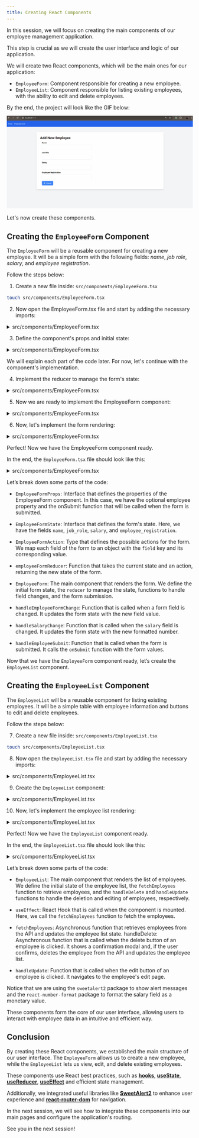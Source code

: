 ```yaml
---
title: Creating React Components
---
```


In this session, we will focus on creating the main components of our employee management application.

This step is crucial as we will create the user interface and logic of our application.

We will create two React components, which will be the main ones for our application:

- `EmployeeForm`: Component responsible for creating a new employee.
- `EmployeeList`: Component responsible for listing existing employees, with the ability to edit and delete employees.

By the end, the project will look like the GIF below:

![Frontend Project](../Part%2001%20-%20FrontEnd%20side/img/frontend-project.gif)

Let's now create these components.

## Creating the `EmployeeForm` Component

The `EmployeeForm` will be a reusable component for creating a new employee. It will be a simple form with the following fields: _name_, _job role_, _salary_, and _employee registration_.

Follow the steps below:

1. Create a new file inside: `src/components/EmployeeForm.tsx`

```bash
touch src/components/EmployeeForm.tsx
```

2. Now open the EmployeeForm.tsx file and start by adding the necessary imports:

<details>
  <summary>src/components/EmployeeForm.tsx</summary>

```tsx	
import React, { useReducer } from 'react';
import { Employee } from '../types/employee.interface';
import { NumericFormat, NumericFormatProps } from 'react-number-format';
import { FaPlus, FaEdit } from 'react-icons/fa';
```

</details> 

3. Define the component's props and initial state:
   
<details>
  <summary>src/components/EmployeeForm.tsx</summary>

```tsx
interface EmployeeFormProps {
  employee?: Employee;
  onSubmit: (employee: Omit<Employee, 'id' | 'createdAt' | 'updatedAt'>) => void;
}

type EmployeeFormState = {
  name: string;
  job_role: string;
  salary: string;
  employee_registration: string;
};

type EmployeeFormAction = {
  [K in keyof EmployeeFormState]: { field: K; value: EmployeeFormState[K] };
}[keyof EmployeeFormState];
```

</details>

We will explain each part of the code later. For now, let's continue with the component's implementation.

4. Implement the reducer to manage the form's state:
   
<details>
  <summary>src/components/EmployeeForm.tsx</summary>

```tsx
const employeeFormReducer = (
  state: EmployeeFormState,
  action: EmployeeFormAction
): EmployeeFormState => {
  return {
    ...state,
    [action.field]: action.value,
  };
};
```

</details> 

5. Now we are ready to implement the EmployeeForm component:

<details>
  <summary>src/components/EmployeeForm.tsx</summary>

```tsx
export default function EmployeeForm({ employee, onSubmit }: EmployeeFormProps) {
  const initialEmployeeValues: EmployeeFormState = {
    name: employee?.name || '',
    job_role: employee?.job_role || '',
    salary: employee?.salary?.toString() || '',
    employee_registration: employee?.employee_registration?.toString() || '',
  };

  const [employeeFormValues, dispatch] = useReducer(
    employeeFormReducer,
    initialEmployeeValues
  );

  const { name, job_role, salary, employee_registration } = employeeFormValues;

  function handleEmployeeFormChange(
    event: React.ChangeEvent<HTMLInputElement>
  ) {
    const { name, value } = event.target;
    dispatch({ field: name as keyof EmployeeFormState, value });
  }

  const handleSalaryChange = (values: NumericFormatProps) => {
    const valueString = values.value ? values.value.toString() : '';
    dispatch({ field: 'salary', value: valueString });
  };

  const handleEmployeeSubmit = (event: React.FormEvent) => {
    event.preventDefault();
    onSubmit({
      name,
      job_role,
      salary: parseFloat(salary),
      employee_registration: parseInt(employee_registration, 10),
    });
  };

  // Form rendering omitted
}
```

</details>

6. Now, let's implement the form rendering:
   
<details>
  <summary>src/components/EmployeeForm.tsx</summary>

```tsx
return (
    <form onSubmit={handleEmployeeSubmit} className='max-w-md'>
      <div className='mb-4'>
        <label htmlFor='name' className='block mb-2 font-bold'>
          Name
        </label>
        <input
          type='text'
          id='name'
          name='name'
          value={name}
          onChange={handleEmployeeFormChange}
          required
          className='w-full px-3 py-2 border rounded'
        />
      </div>
      <div className='mb-4'>
        <label htmlFor='job_role' className='block mb-2 font-bold'>
          Job Role
        </label>
        <input
          type='text'
          id='job_role'
          name='job_role'
          value={job_role}
          onChange={handleEmployeeFormChange}
          required
          className='w-full px-3 py-2 border rounded'
        />
      </div>
      <div className='mb-4'>
        <label htmlFor='salary' className='block mb-2 font-bold'>
          Salary
        </label>
        <NumericFormat
          id='salary'
          name='salary'
          value={salary}
          onValueChange={handleSalaryChange}
          thousandSeparator={true}
          prefix={'$'}
          required
          className='w-full px-3 py-2 border rounded'
        />
      </div>
      <div className='mb-4'>
        <label htmlFor='employee_registration' className='block mb-2 font-bold'>
          Employee Registration
        </label>
        <input
          type='number'
          id='employee_registration'
          name='employee_registration'
          value={employee_registration}
          onChange={handleEmployeeFormChange}
          required
          className='w-full px-3 py-2 border rounded'
        />
      </div>
      <button
        type='submit'
        className='bg-blue-500 text-white px-4 py-2 rounded flex items-center space-x-2'
      >
        {employee ? (
          <>
            <FaEdit />
            <span>Update</span>
          </>
        ) : (
          <>
            <FaPlus />
            <span>Create</span>
          </>
        )}
      </button>
    </form>
  );
```

</details>

Perfect! Now we have the EmployeeForm component ready.

In the end, the `EmployeeForm.tsx` file should look like this:

<details>
  <summary>src/components/EmployeeForm.tsx</summary>

```tsx
import React, { useReducer } from 'react';
import { Employee } from '../types/employee.interface';

import { NumericFormat, NumericFormatProps } from 'react-number-format';
import { FaPlus, FaEdit } from 'react-icons/fa';

interface EmployeeFormProps {
  employee?: Employee;
  onSubmit: (
    employee: Omit<Employee, 'id' | 'createdAt' | 'updatedAt'>
  ) => void;
}

type EmployeeFormState = {
  name: string;
  job_role: string;
  salary: string;
  employee_registration: string;
};

type EmployeeFormAction = {
  [K in keyof EmployeeFormState]: { field: K; value: EmployeeFormState[K] };
}[keyof EmployeeFormState];

const employeeFormReducer = (
  state: EmployeeFormState,
  action: EmployeeFormAction
): EmployeeFormState => {
  return {
    ...state,
    [action.field]: action.value,
  };
};

export default function EmployeeForm({
  employee,
  onSubmit,
}: EmployeeFormProps) {
  const initialEmployeeValues: EmployeeFormState = {
    name: employee?.name || '',
    job_role: employee?.job_role || '',
    salary: employee?.salary?.toString() || '',
    employee_registration: employee?.employee_registration?.toString() || '',
  };

  const [employeeFormValues, dispatch] = useReducer(
    employeeFormReducer,
    initialEmployeeValues
  );

  const { name, job_role, salary, employee_registration } = employeeFormValues;

  function handleEmployeeFormChange(
    event: React.ChangeEvent<HTMLInputElement>
  ) {
    const { name, value } = event.target;
    dispatch({ field: name as keyof EmployeeFormState, value });
  }

  const handleSalaryChange = (values: NumericFormatProps) => {
    const valueString = values.value ? values.value.toString() : '';
    dispatch({ field: 'salary', value: valueString });
  };

  const handleEmployeeSubmit = (event: React.FormEvent) => {
    event.preventDefault();
    onSubmit({
      name,
      job_role,
      salary: parseFloat(salary),
      employee_registration: parseInt(employee_registration, 10),
    });
  };

  return (
    <form onSubmit={handleEmployeeSubmit} className='max-w-md'>
      <div className='mb-4'>
        <label htmlFor='name' className='block mb-2 font-bold'>
          Name
        </label>
        <input
          type='text'
          id='name'
          name='name'
          value={name}
          onChange={handleEmployeeFormChange}
          required
          className='w-full px-3 py-2 border rounded'
        />
      </div>
      <div className='mb-4'>
        <label htmlFor='job_role' className='block mb-2 font-bold'>
          Job Role
        </label>
        <input
          type='text'
          id='job_role'
          name='job_role'
          value={job_role}
          onChange={handleEmployeeFormChange}
          required
          className='w-full px-3 py-2 border rounded'
        />
      </div>
      <div className='mb-4'>
        <label htmlFor='salary' className='block mb-2 font-bold'>
          Salary
        </label>
        <NumericFormat
          id='salary'
          name='salary'
          value={salary}
          onValueChange={handleSalaryChange}
          thousandSeparator={true}
          prefix={'$'}
          required
          className='w-full px-3 py-2 border rounded'
        />
      </div>
      <div className='mb-4'>
        <label htmlFor='employee_registration' className='block mb-2 font-bold'>
          Employee Registration
        </label>
        <input
          type='number'
          id='employee_registration'
          name='employee_registration'
          value={employee_registration}
          onChange={handleEmployeeFormChange}
          required
          className='w-full px-3 py-2 border rounded'
        />
      </div>
      <button
        type='submit'
        className='bg-blue-500 text-white px-4 py-2 rounded flex items-center space-x-2'
      >
        {employee ? (
          <>
            <FaEdit />
            <span>Update</span>
          </>
        ) : (
          <>
            <FaPlus />
            <span>Create</span>
          </>
        )}
      </button>
    </form>
  );
}
```

</details>

Let’s break down some parts of the code:

- `EmployeeFormProps`: Interface that defines the properties of the EmployeeForm component. In this case, we have the optional employee property and the onSubmit function that will be called when the form is submitted.
  
- `EmployeeFormState`: Interface that defines the form's state. Here, we have the fields `name`, `job_role`, `salary`, and `employee_registration`.
  
- `EmployeeFormAction`: Type that defines the possible actions for the form. We map each field of the form to an object with the `field` key and its corresponding value.
  
- `employeeFormReducer`: Function that takes the current state and an action, returning the new state of the form.
  
- `EmployeeForm`: The main component that renders the form. We define the initial form state, the `reducer` to manage the state, functions to handle field changes, and the form submission.

- `handleEmployeeFormChange`: Function that is called when a form field is changed. It updates the form state with the new field value.
  
- `handleSalaryChange`: Function that is called when the `salary` field is changed. It updates the form state with the new formatted number.
  
- `handleEmployeeSubmit`: Function that is called when the form is submitted. It calls the `onSubmit` function with the form values.

Now that we have the `EmployeeForm` component ready, let’s create the `EmployeeList` component.

## Creating the `EmployeeList` Component

The `EmployeeList` will be a reusable component for listing existing employees. It will be a simple table with employee information and buttons to edit and delete employees.

Follow the steps below:

7. Create a new file inside: `src/components/EmployeeList.tsx`

```bash
touch src/components/EmployeeList.tsx
```

8. Now open the `EmployeeList.tsx` file and start by adding the necessary imports:

<details>
  <summary>src/components/EmployeeList.tsx</summary>

```tsx
import React, { useState, useEffect } from 'react';
import { useNavigate } from 'react-router-dom';
import { Employee } from '../types/employee.interface';
import { deleteEmployee, getEmployees } from '../services/employee.services';
import Swal from 'sweetalert2';
import { NumericFormat } from 'react-number-format';
import { FaEdit, FaTrash } from 'react-icons/fa';
```

</details>

9. Create the `EmployeeList` component:

<details>
  <summary>src/components/EmployeeList.tsx</summary>

```tsx
const EmployeeList: React.FC = () => {
  const [employees, setEmployees] = useState<Employee[]>([]);
  const navigate = useNavigate();

  useEffect(() => {
    fetchEmployees();
  }, []);

  const fetchEmployees = async () => {
    try {
      const data = await getEmployees();
      setEmployees(data);
    } catch (error) {
      console.error('Error fetching employees:', error);
      Swal.fire({
        title: 'Error!',
        text: 'There was a problem fetching employees',
        icon: 'error',
        confirmButtonText: 'OK',
      });
    }
  };

  const handleDelete = async (id: string) => {
    const result = await Swal.fire({
      title: 'Are you sure you want to delete this employee?',
      text: 'You will not be able to revert this!',
      icon: 'warning',
      showCancelButton: true,
      confirmButtonColor: '#3085d6',
      cancelButtonColor: '#d33',
      confirmButtonText: 'Yes, delete it!',
      cancelButtonText: 'No, cancel!',
    });

    if (result.isConfirmed) {
      try {
        await deleteEmployee(id);
        Swal.fire({
          title: 'Deleted!',
          text: 'Employee has been deleted.',
          icon: 'success',
        });
        fetchEmployees();
      } catch (error) {
        console.error('Error deleting employee:', error);
        Swal.fire({
          title: 'Error!',
          text: 'There was a problem deleting the employee',
          icon: 'error',
          confirmButtonText: 'OK',
        });
      }
    }
  };

  const handleUpdate = (id: string) => {
    navigate(`/update/${id}`);
  };

  // Employee list rendering omitted
};

export default EmployeeList;
```

</details>

10.  Now, let's implement the employee list rendering:

<details>
  <summary>src/components/EmployeeList.tsx</summary>

```tsx
return (
    <div className='container mx-auto mt-8'>
      <table className='min-w-full bg-white border border-gray-300 shadow-lg'>
        <thead>
          <tr>
            <th className='py-2 px-4 border-b text-center'>Name</th>
            <th className='py-2 px-4 border-b text-center'>Job Role</th>
            <th className='py-2 px-4 border-b text-center'>Salary</th>
            <th className='py-2 px-4 border-b text-center'>Registration</th>
            <th className='py-2 px-4 border-b text-center'>Actions</th>
          </tr>
        </thead>
        <tbody>
          {employees.map((employee) => (
            <tr key={employee.id}>
              <td className='py-2 px-4 border-b text-center'>
                {employee.name}
              </td>
              <td className='py-2 px-4 border-b text-center'>
                {employee.job_role}
              </td>
              <td className='py-2 px-4 border-b text-center'>
                <NumericFormat
                  value={employee.salary}
                  displayType={'text'}
                  thousandSeparator={true}
                  prefix={'$'}
                />
              </td>
              <td className='py-2 px-4 border-b text-center'>
                {employee.employee_registration}
              </td>
              <td className='py-2 px-4 border-b text-center flex justify-center items-center'>
                <button
                  onClick={() => handleUpdate(employee.id)}
                  className='bg-blue-500 text-white px-2 py-1 rounded flex items-center justify-center'
                >
                  <FaEdit />
                </button>
                <button
                  onClick={() => handleDelete(employee.id)}
                  className='bg-red-500 text-white px-2 py-1 rounded flex items-center justify-center ml-2'
                >
                  <FaTrash />
                </button>
              </td>
            </tr>
          ))}
        </tbody>
      </table>
    </div>
  );
```

</details>

Perfect! Now we have the `EmployeeList` component ready.

In the end, the `EmployeeList.tsx` file should look like this:

<details>
  <summary>src/components/EmployeeList.tsx</summary>

```tsx
import React, { useState, useEffect } from 'react';
import { useNavigate } from 'react-router-dom';
import { Employee } from '../types/employee.interface';
import { deleteEmployee, getEmployees } from '../services/employee.services';

import Swal from 'sweetalert2';
import { NumericFormat } from 'react-number-format';
import { FaEdit, FaTrash } from 'react-icons/fa';

const EmployeeList: React.FC = () => {
  const [employees, setEmployees] = useState<Employee[]>([]);
  const navigate = useNavigate();

  useEffect(() => {
    fetchEmployees();
  }, []);

  const fetchEmployees = async () => {
    try {
      const data = await getEmployees();
      setEmployees(data);
    } catch (error) {
      console.error('Error fetching employees:', error);
      Swal.fire({
        title: 'Error!',
        text: 'There was a problem fetching employees',
        icon: 'error',
        confirmButtonText: 'OK',
      });
    }
  };

  const handleDelete = async (id: string) => {
    const result = await Swal.fire({
      title: 'Are you sure you want to delete this employee?',
      text: 'You will not be able to revert this!',
      icon: 'warning',
      showCancelButton: true,
      confirmButtonColor: '#3085d6',
      cancelButtonColor: '#d33',
      confirmButtonText: 'Yes, delete it!',
      cancelButtonText: 'No, cancel!',
    });

    if (result.isConfirmed) {
      try {
        await deleteEmployee(id);
        Swal.fire({
          title: 'Deleted!',
          text: 'Employee has been deleted.',
          icon: 'success',
        });
        fetchEmployees();
      } catch (error: unknown) {
        const err = error as Error;
        console.error(`Failed to delete employee: ${err.message}`);
        Swal.fire({
          title: 'Error!',
          text: 'There was a problem deleting the employee',
          icon: 'error',
          confirmButtonText: 'OK',
        });
      }
    } else if (result.dismiss === Swal.DismissReason.cancel) {
      Swal.fire({
        title: 'Cancelled',
        text: 'Employee deletion has been cancelled',
        icon: 'error',
      });
    }
  };

  const handleUpdate = (id: string) => {
    navigate(`/update/${id}`);
  };

  return (
    <div className='container mx-auto mt-8'>
      <table className='min-w-full bg-white border border-gray-300 shadow-lg'>
        <thead>
          <tr>
            <th className='py-2 px-4 border-b text-center'>Name</th>
            <th className='py-2 px-4 border-b text-center'>Job Role</th>
            <th className='py-2 px-4 border-b text-center'>Salary</th>
            <th className='py-2 px-4 border-b text-center'>Registration</th>
            <th className='py-2 px-4 border-b text-center'>Actions</th>
          </tr>
        </thead>
        <tbody>
          {employees.map((employee) => (
            <tr key={employee.id}>
              <td className='py-2 px-4 border-b text-center'>
                {employee.name}
              </td>
              <td className='py-2 px-4 border-b text-center'>
                {employee.job_role}
              </td>
              <td className='py-2 px-4 border-b text-center'>
                <NumericFormat
                  value={employee.salary}
                  displayType={'text'}
                  thousandSeparator={true}
                  prefix={'$'}
                />
              </td>
              <td className='py-2 px-4 border-b text-center'>
                {employee.employee_registration}
              </td>
              <td className='py-2 px-4 border-b text-center flex justify-center items-center'>
                <button
                  onClick={() => handleUpdate(employee.id)}
                  className='bg-blue-500 text-white px-2 py-1 rounded flex items-center justify-center'
                >
                  <FaEdit />
                </button>
                <button
                  onClick={() => handleDelete(employee.id)}
                  className='bg-red-500 text-white px-2 py-1 rounded flex items-center justify-center ml-2'
                >
                  <FaTrash />
                </button>
              </td>
            </tr>
          ))}
        </tbody>
      </table>
    </div>
  );
};

export default EmployeeList;
```

</details>

Let’s break down some parts of the code:

- `EmployeeList`: The main component that renders the list of employees. We define the initial state of the employee list, the `fetchEmployees` function to retrieve employees, and the `handleDelete` and `handleUpdate` functions to handle the deletion and editing of employees, respectively.
  
- `useEffect`: React Hook that is called when the component is mounted. Here, we call the `fetchEmployees` function to fetch the employees.
  
- `fetchEmployees`: Asynchronous function that retrieves employees from the API and updates the employee list state.
handleDelete: Asynchronous function that is called when the delete button of an employee is clicked. It shows a confirmation modal and, if the user confirms, deletes the employee from the API and updates the employee list.

- `handleUpdate`: Function that is called when the edit button of an employee is clicked. It navigates to the employee's edit page.

Notice that we are using the `sweetalert2` package to show alert messages and the `react-number-format` package to format the salary field as a monetary value.

These components form the core of our user interface, allowing users to interact with employee data in an intuitive and efficient way.

## Conclusion

By creating these React components, we established the main structure of our user interface. The `EmployeeForm` allows us to create a new employee, while the `EmployeeList` lets us view, edit, and delete existing employees.

These components use React best practices, such as **[hooks](https://react.dev/reference/react/hooks)**, **[useState](https://react.dev/reference/react/useState)**, **[useReducer](https://react.dev/reference/react/useReducer)**, **[useEffect](https://react.dev/reference/react/useEffect)** and efficient state management. 

Additionally, we integrated useful libraries like **[SweetAlert2](https://sweetalert2.github.io/)** to enhance user experience and **[react-router-dom](https://www.npmjs.com/package/react-router-dom)** for navigation.

In the next session, we will see how to integrate these components into our main pages and configure the application's routing.

See you in the next session!